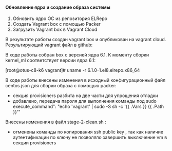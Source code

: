  #### Обновление ядра и создание образа системы  
 
1) Обновить ядро ОС из репозитория ELRepo
2) Создать Vagrant box c помощью Packer
3) Загрузить Vagrant box в Vagrant Cloud

В результате работы создан vagrant box и опубликован на vagrant cloud. Результирующий vagrant файл в github:


В ходе работы собран box c версией ядра 6.1. К моменту сборки kernel_ml соответствует версии ядра 6.1:

[root@otus-c8-k6 vagrant]# uname -r
6.1.0-1.el8.elrepo.x86_64

В ходе работы внесены изменения в исходный конфигурационный  файл centos.json для сборки образа с помощью packer:
*  секция provisioners разбита на две части для упрощения отладки
*  добавлено, передача пароля для выполнения команды под sudo
 execute_command": "echo 'vagrant' | sudo -S sh -c '{{ .Vars }} {{ .Path }}'"

Внесены изменения в файл stage-2-clean.sh :
* отменены команды по копирования ssh public key , так как наличие аутентификации по ключу не позволяло завершить выключение vm в секции provisioners
 
 
